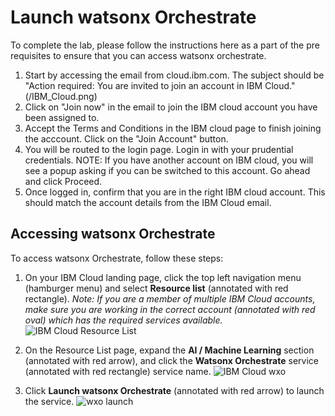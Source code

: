 # Launch watsonx Orchestrate

To complete the lab, please follow the instructions here as a part of the pre requisites to ensure that you can access watsonx orchestrate.

1. Start by accessing the email from cloud.ibm.com. The subject should be "Action required: You are invited to join an account in IBM Cloud."
(/IBM_Cloud.png)
3. Click on "Join now" in the email to join the IBM cloud account you have been assigned to. 
4. Accept the Terms and Conditions in the IBM cloud page to finish joining the acccount. Click on the "Join Account" button. 
5. You will be routed to the login page. Login in with your prudential credentials. 
  NOTE: If you have another account on IBM cloud, you will see a popup asking if you can be switched to this account. Go ahead and click Proceed. 
6. Once logged in, confirm that you are in the right IBM cloud account. This should match the account details from the IBM Cloud email. 

## Accessing watsonx Orchestrate
To access watsonx Orchestrate, follow these steps:

1. On your IBM Cloud landing page, click the top left navigation menu (hamburger menu) and select **Resource list** (annotated with red rectangle).
*Note: If you are a member of multiple IBM Cloud accounts, make sure you are working in the correct account (annotated with red oval) which has the required services available.*
![IBM Cloud Resource List](images/ibm_cloud_resources.png) 

2. On the Resource List page, expand the **AI / Machine Learning** section (annotated with red arrow), and click the **Watsonx Orchestrate** service (annotated with red rectangle) service name.
![IBM Cloud wxo](images/ibm_cloud_wxo.png) 

3. Click **Launch watsonx Orchestrate** (annotated with red arrow) to launch the service.
![wxo launch](images/wxo-launch.png) 
